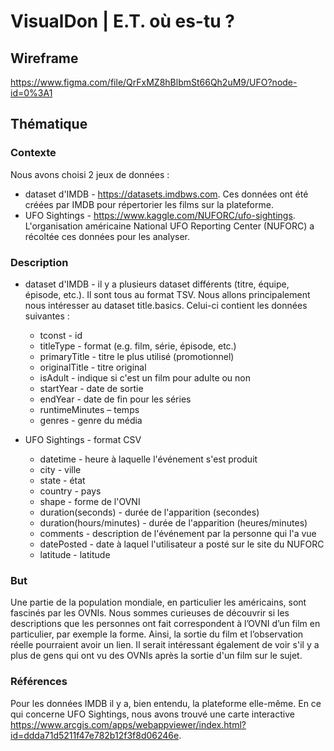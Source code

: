 # VisualDon | E.T. où es-tu ?

## Wireframe
https://www.figma.com/file/QrFxMZ8hBlbmSt66Qh2uM9/UFO?node-id=0%3A1

## Thématique

### Contexte
Nous avons choisi 2 jeux de données :
* dataset d'IMDB - https://datasets.imdbws.com. Ces données ont été créées par IMDB pour répertorier les films sur la plateforme.
* UFO Sightings - https://www.kaggle.com/NUFORC/ufo-sightings. L'organisation américaine National UFO Reporting Center (NUFORC) a récoltée ces données pour les analyser.

### Description
* dataset d'IMDB - il y a plusieurs dataset différents (titre, équipe, épisode, etc.). Il sont tous au format TSV. Nous allons principalement nous intéresser au dataset title.basics. Celui-ci contient les données suivantes :
  * tconst - id
  * titleType - format (e.g. film, série, épisode, etc.)
  * primaryTitle - titre le plus utilisé (promotionnel)
  * originalTitle - titre original
  * isAdult - indique si c'est un film pour adulte ou non
  * startYear - date de sortie
  * endYear - date de fin pour les séries
  * runtimeMinutes – temps
  * genres - genre du média

* UFO Sightings - format CSV
  * datetime - heure à laquelle l'événement s'est produit
  * city - ville
  * state - état
  * country - pays
  * shape - forme de l'OVNI
  * duration(seconds) - durée de l'apparition (secondes)
  * duration(hours/minutes) - durée de l'apparition (heures/minutes)
  * comments - description de l'événement par la personne qui l'a vue
  * datePosted - date à laquel l'utilisateur a posté sur le site du NUFORC
  * latitude - latitude

### But
Une partie de la population mondiale, en particulier les américains, sont fascinés par les OVNIs.  Nous sommes curieuses de découvrir si les descriptions que les personnes ont fait correspondent à l’OVNI d’un film en particulier, par exemple la forme. Ainsi, la sortie du film et l’observation réelle pourraient avoir un lien. Il serait intéressant également de voir s'il y a plus de gens qui ont vu des OVNIs après la sortie d'un film sur le sujet.

### Références
Pour les données IMDB il y a, bien entendu, la plateforme elle-même. En ce qui concerne UFO Sightings, nous avons trouvé une carte interactive https://www.arcgis.com/apps/webappviewer/index.html?id=ddda71d5211f47e782b12f3f8d06246e.
